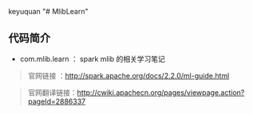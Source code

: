 keyuquan
"# MlibLearn" 

## 代码简介

 * com.mlib.learn ： spark mlib 的相关学习笔记   
 >官网链接 ：http://spark.apache.org/docs/2.2.0/ml-guide.html
 
 >官网翻译链接：http://cwiki.apachecn.org/pages/viewpage.action?pageId=2886337
 
 